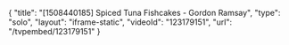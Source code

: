 {
    "title": "[1508440185] Spiced Tuna Fishcakes - Gordon Ramsay",
    "type": "solo",
    "layout": "iframe-static",
    "videoId": "123179151",
    "url": "\/tvpembed\/123179151"
}